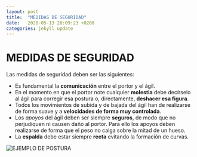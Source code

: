 ```yaml
---
layout: post
title:  "MEDIDAS DE SEGURIDAD"
date:   2020-05-13 20:09:23 +0200
categories: jekyll update
---
```


# MEDIDAS DE SEGURIDAD

Las medidas de seguridad deben ser las siguientes:
* Es fundamental la **comunicación** entre el portor y el ágil.
* En el momento en que el portor note cualquier **molestia** debe decírselo al ágil para corregir esa postura o, directamente, **deshacer esa figura**.
* Todos los movimientos de subida y de bajada del ágil han de realizarse de forma suave y a **velocidades de forma muy controlada**.
* Los *apoyos* del ágil deben ser siempre **seguros**, de modo que no perjudiquen ni causen daño al portor. Para ello los apoyos deben realizarse de forma que el peso no caiga sobre la mitad de un hueso.
* La **espalda** debe estar siempre **recta** evitando la formación de curvas.

![EJEMPLO DE POSTURA](https://lh3.googleusercontent.com/proxy/WtMZ__QrCC5LWTr9j6EmDe9V7T3pVxv_NYjCxSk723q-W5nW-N4S6W3mYEpDTWYGeZ_72kRE09xt21sP4r3UUtd5LIsYxaNjB62ENHC8bx4LMpH4)

